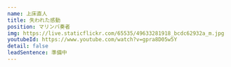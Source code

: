```yaml
---
name: 上床直人
title: 失われた感動
position: マリンバ奏者
img: https://live.staticflickr.com/65535/49633281918_bcdc62932a_m.jpg
youtubeId: https://www.youtube.com/watch?v=gpra8D05w5Y
detail: false
leadSentence: 準備中
---
```


